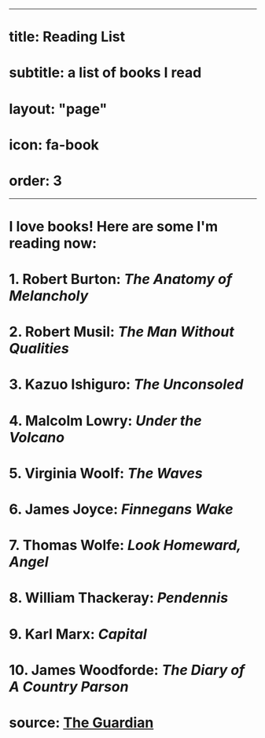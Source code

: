 
---
# title: Reading List
# subtitle: a list of books I read
# layout: "page"
# icon: fa-book
# order: 3
---

# I love books! Here are some I'm reading now:

# 1. Robert Burton: *The Anatomy of Melancholy*
# 2. Robert Musil: *The Man Without Qualities*
# 3. Kazuo Ishiguro: *The Unconsoled*
# 4. Malcolm Lowry: *Under the Volcano*
# 5. Virginia Woolf: *The Waves*
# 6. James Joyce: *Finnegans Wake*
# 7. Thomas Wolfe: *Look Homeward, Angel*
# 8. William Thackeray: *Pendennis*
# 9. Karl Marx: *Capital*
# 10. James Woodforde: *The Diary of A Country Parson*

# source: [The Guardian](https://www.theguardian.com/books/booksblog/2011/jan/04/best-boring-books)


